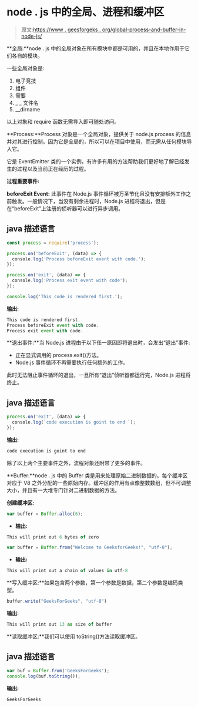 # node . js 中的全局、进程和缓冲区

> 原文:[https://www . geesforgeks . org/global-process-and-buffer-in-node-js/](https://www.geeksforgeeks.org/global-process-and-buffer-in-node-js/)

**全局:**node . js 中的全局对象在所有模块中都是可用的，并且在本地作用于它们各自的模块。

一些全局对象是:

1.  电子竞技
2.  组件
3.  需要
4.  _ _ 文件名
5.  __dirname

以上对象和 require 函数无需导入即可随处访问。

**Process:**Process 对象是一个全局对象，提供关于 node.js process 的信息并对其进行控制。因为它是全局的，所以可以在项目中使用，而无需从任何模块导入它。

它是 EventEmitter 类的一个实例，有许多有用的方法帮助我们更好地了解已经发生的过程以及当前正在经历的过程。

**过程重要事件:**

**beforeExit Event:** 此事件在 Node.js 事件循环被万圣节化且没有安排额外工作之前触发。一般情况下，当没有剩余进程时，Node.js 进程将退出，但是在“beforeExit”上注册的侦听器可以进行异步调用。

## java 描述语言

```js
const process = require('process');

process.on('beforeExit', (data) => {
  console.log('Process beforeExit event with code.');
});

process.on('exit', (data) => {
  console.log('Process exit event with code');
});

console.log('This code is rendered first.');
```

**输出:**

```js
This code is rendered first.
Process beforeExit event with code.
Process exit event with code.
```

**退出事件:**当 Node.js 进程由于以下任一原因即将退出时，会发出“退出”事件:

*   正在显式调用的 process.exit()方法。
*   Node.js 事件循环不再需要执行任何额外的工作。

此时无法阻止事件循环的退出，一旦所有“退出”侦听器都运行完，Node.js 进程将终止。

## java 描述语言

```js
process.on('exit', (data) => {
  console.log(`code execution is goint to end `);
});
```

**输出:**

```js
code execution is goint to end
```

除了以上两个主要事件之外，流程对象还附带了更多的事件。

**Buffer:**node . js 中的 Buffer 类是用来处理原始二进制数据的。每个缓冲区对应于 V8 之外分配的一些原始内存。缓冲区的作用有点像整数数组，但不可调整大小，并且有一大堆专门针对二进制数据的方法。

**创建缓冲区:**

```js
var buffer = Buffer.alloc(6); 
```

*   **输出:**

```js
This will print out 6 bytes of zero
```

```js
var buffer = Buffer.from("Welcome to GeeksforGeeks!", "utf-8");
```

*   **输出:**

```js
This will print out a chain of values in utf-8
```

**写入缓冲区:**如果包含两个参数，第一个参数是数据，第二个参数是编码类型。

```js
buffer.write("GeeksForGeeks", "utf-8")
```

**输出:**

```js
This will print out 13 as size of buffer
```

**读取缓冲区:**我们可以使用 toString()方法读取缓冲区。

## java 描述语言

```js
var buf = Buffer.from('GeeksForGeeks');
console.log(buf.toString());
```

**输出:**

```js
GeeksForGeeks
```